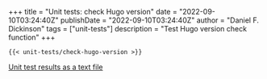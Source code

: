 +++
title = "Unit tests: check Hugo version"
date = "2022-09-10T03:24:40Z"
publishDate = "2022-09-10T03:24:40Z"
author = "Daniel F. Dickinson"
tags = ["unit-tests"]
description = "Test Hugo version check function"
+++

```shell-session
{{< unit-tests/check-hugo-version >}}
```

[Unit test results as a text file](plaintext/unit-tests-check-version.txt)
